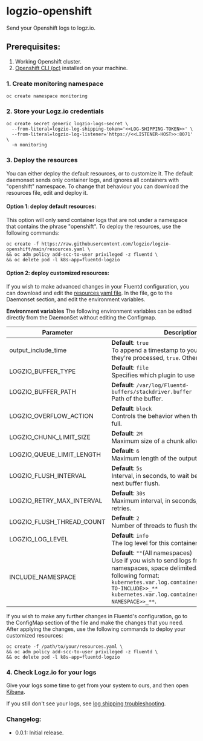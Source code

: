 # logzio-openshift
Send your Openshift logs to logz.io.

## Prerequisites:
1. Working Openshift cluster.
2. [Openshift CLI (oc)](https://docs.openshift.com/container-platform/4.8/cli_reference/openshift_cli/getting-started-cli.html) installed on your machine.

### 1. Create monitoring namespace

```shell
oc create namespace monitoring
```

### 2. Store your Logz.io credentials

```shell
oc create secret generic logzio-logs-secret \
  --from-literal=logzio-log-shipping-token='<<LOG-SHIPPING-TOKEN>>' \
  --from-literal=logzio-log-listener='https://<<LISTENER-HOST>>:8071' \
  -n monitoring
```

### 3. Deploy the resources
You can either deploy the default resources, or to customize it.
The default daemonset sends only container logs, and ignores all containers with "openshift" namespace.
To change that behaviour you can download the resources file, edit and deploy it.

#### Option 1: deploy default resources:
This option will only send container logs that are not under a namespace that contains the phrase "openshift".
To deploy the resources, use the following commands:
```shell
oc create -f https://raw.githubusercontent.com/logzio/logzio-openshift/main/resources.yaml \
&& oc adm policy add-scc-to-user privileged -z fluentd \
&& oc delete pod -l k8s-app=fluentd-logzio
```

#### Option 2: deploy customized resources:
If you wish to make advanced changes in your Fluentd configuration, you can download and edit the  [resources yaml file](https://raw.githubusercontent.com/logzio/logzio-openshift/main/resources.yaml).
In the file, go to the Daemonset section, and edit the environment variables.

**Environment variables**
The following environment variables can be edited directly from the DaemonSet without editing the Configmap.

| Parameter | Description |
|---|---|
| output_include_time | **Default**: `true` <br>  To append a timestamp to your logs when they're processed, `true`. Otherwise, `false`. |
| LOGZIO_BUFFER_TYPE | **Default**: `file` <br>  Specifies which plugin to use as the backend. |
| LOGZIO_BUFFER_PATH | **Default**: `/var/log/Fluentd-buffers/stackdriver.buffer` <br>  Path of the buffer. |
| LOGZIO_OVERFLOW_ACTION | **Default**: `block` <br>  Controls the behavior when the queue becomes full. |
| LOGZIO_CHUNK_LIMIT_SIZE | **Default**: `2M` <br>  Maximum size of a chunk allowed |
| LOGZIO_QUEUE_LIMIT_LENGTH | **Default**: `6` <br>  Maximum length of the output queue. |
| LOGZIO_FLUSH_INTERVAL | **Default**: `5s` <br>  Interval, in seconds, to wait before invoking the next buffer flush. |
| LOGZIO_RETRY_MAX_INTERVAL | **Default**: `30s` <br>  Maximum interval, in seconds, to wait between retries. |
| LOGZIO_FLUSH_THREAD_COUNT | **Default**: `2` <br>  Number of threads to flush the buffer. |
| LOGZIO_LOG_LEVEL | **Default**: `info` <br> The log level for this container. |
| INCLUDE_NAMESPACE | **Default**: `""`(All namespaces) <br> Use if you wish to send logs from specific k8s namespaces, space delimited. Should be in the following format: <br> `kubernetes.var.log.containers.**_<<NAMESPACE-TO-INCLUDE>>_** kubernetes.var.log.containers.**_<<ANOTHER-NAMESPACE>>_**`. |

If you wish to make any further changes in Fluentd's configuration, go to the ConfigMap section of the file and make the changes that you need.
After applying the changes, use the following commands to deploy your customized resources:

```shell
oc create -f /path/to/your/resources.yaml \
&& oc adm policy add-scc-to-user privileged -z fluentd \
&& oc delete pod -l k8s-app=fluentd-logzio
```

### 4.  Check Logz.io for your logs

Give your logs some time to get from your system to ours,
and then open [Kibana](https://app.logz.io/#/dashboard/kibana).

If you still don't see your logs,
see [log shipping troubleshooting](https://docs.logz.io/user-guide/log-shipping/log-shipping-troubleshooting.html).

### Changelog:
- 0.0.1: Initial release.